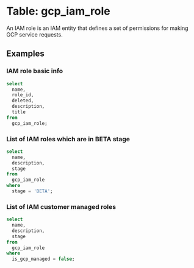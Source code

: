 # Table: gcp_iam_role

An IAM role is an IAM entity that defines a set of permissions for making GCP service requests.

## Examples

### IAM role basic info

```sql
select
  name,
  role_id,
  deleted,
  description,
  title
from
  gcp_iam_role;
```

### List of IAM roles which are in BETA stage

```sql
select
  name,
  description,
  stage
from
  gcp_iam_role
where
  stage = 'BETA';
```

### List of IAM customer managed roles

```sql
select
  name,
  description,
  stage
from
  gcp_iam_role
where
  is_gcp_managed = false;
```

